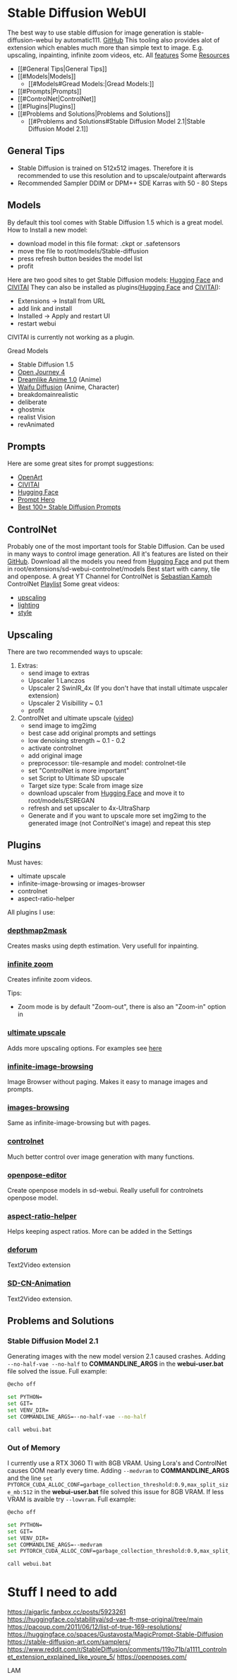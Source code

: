 # Stable Diffusion WebUI

The best way to use stable diffusion for image generation is stable-diffusion-webui by automatic111. [GitHub](https://github.com/AUTOMATIC1111/stable-diffusion-webui)
This tooling also provides alot of extension which enables much more than simple text to image. E.g. upscaling, inpainting, infinite zoom videos, etc.
All [features](https://github.com/AUTOMATIC1111/stable-diffusion-webui-feature-showcase)
Some [Resources](https://www.reddit.com/r/StableDiffusion/comments/yknrjt/list_of_sd_tutorials_resources/)

- [[#General Tips|General Tips]]
- [[#Models|Models]]
	- [[#Models#Gread Models:|Gread Models:]]
- [[#Prompts|Prompts]]
- [[#ControlNet|ControlNet]]
- [[#Plugins|Plugins]]
- [[#Problems and Solutions|Problems and Solutions]]
	- [[#Problems and Solutions#Stable Diffusion Model 2.1|Stable Diffusion Model 2.1]]



## General Tips
- Stable Diffusion is trained on 512x512 images. Therefore it is recommended to use this resolution and to upscale/outpaint  afterwards
- Recommended Sampler DDIM or DPM++ SDE Karras with 50 - 80 Steps

## Models

By default this tool comes with Stable Diffusion 1.5 which is a great model.
How to Install a new model:
- download model in this file format: .ckpt or .safetensors
- move the file to root/models/Stable-diffusion
- press refresh button besides the model list
- profit

Here are two good sites to get Stable Diffusion models: [Hugging Face](https://huggingface.co/models?other=stable-diffusion) and [CIVITAI](https://civitai.com/)
They can also be installed as plugins([Hugging Face](https://github.com/camenduru/stable-diffusion-webui-huggingface) and [CIVITAI](https://github.com/civitai/sd_civitai_extension)):
- Extensions -> Install from URL
- add link and install
- Installed -> Apply and restart UI
- restart webui

CIVITAI is currently not working as a plugin.

Gread Models
- Stable Diffusion 1.5
- [Open Journey 4](https://huggingface.co/prompthero/openjourney-v4)
- [Dreamlike Anime 1.0](https://huggingface.co/dreamlike-art/dreamlike-anime-1.0) (Anime)
- [Waifu Diffusion](https://huggingface.co/hakurei/waifu-diffusion) (Anime, Character)
- breakdomainrealistic
- deliberate
- ghostmix
- realist Vision
- revAnimated

## Prompts

Here are some great sites for prompt suggestions:
- [OpenArt](https://openart.ai/)
- [CIVITAI](https://civitai.com/images)
- [Hugging Face](https://huggingface.co/spaces/huggingface-projects/diffusers-gallery)
- [Prompt Hero](https://prompthero.com/stable-diffusion-prompts)
- [Best 100+ Stable Diffusion Prompts](https://mpost.io/best-100-stable-diffusion-prompts-the-most-beautiful-ai-text-to-image-prompts/#best-ai-architecture-prompts)

## ControlNet

Probably one of the most important tools for Stable Diffusion. Can be used in many ways to control image generation. All it's features are listed on their [GitHub](https://github.com/lllyasviel/ControlNet).
Download all the models you need from [Hugging Face](https://huggingface.co/lllyasviel/ControlNet-v1-1/tree/main) and put them in root/extensions/sd-webui-controlnet/models
Best start with canny, tile and openpose.
A great YT Channel for ControlNet is [Sebastian Kamph](https://www.youtube.com/@sebastiankamph) ControlNet [Playlist](https://www.youtube.com/watch?v=vFZgPyCJflE&list=PLXS4AwfYDUi7zeEgJRM-PfB6KKhXt1faY)
Some great videos:
- [upscaling](https://www.youtube.com/watch?v=EmA0RwWv-os)
- [lighting](https://www.youtube.com/watch?v=_xHC3bT5GBU)
- [style](https://www.youtube.com/watch?v=wDM8iDK-yng)

## Upscaling
There are two recommended ways to upscale:
1. Extras:
	- send image to extras
	- Upscaler 1 Lanczos
	- Upscaler 2 SwinIR_4x (If you don't have that install ultimate uspcaler extension)
	- Upscaler 2 Visibillity ~ 0.1
	- profit
2. ControlNet and ultimate upscale ([video](https://www.youtube.com/watch?v=EmA0RwWv-os))
	- send image to img2img
	- best case add original prompts and settings 
	- low denoising strength ~ 0.1 - 0.2
	- activate controlnet
	- add original image
	- preprocessor: tile-resample and model: controlnet-tile
	- set "ControlNet is more important"
	- set Script to Ultimate SD upscale
	- Target size type: Scale from image size
	- download upscaler from [Hugging Face](https://huggingface.co/datasets/Kizi-Art/Upscale/tree/fa98e357882a23b8e7928957a39462fbfaee1af5) and move it to root/models/ESREGAN
	- refresh and set upscaler to 4x-UltraSharp
	- Generate and if you want to upscale more set img2img to the generated image (not ControlNet's image) and repeat this step

## Plugins

Must haves:
- ultimate upscale
- infinite-image-browsing or images-browser
- controlnet
- aspect-ratio-helper

All plugins I use:

### [depthmap2mask](https://github.com/Extraltodeus/depthmap2mask)
Creates masks using depth estimation. Very usefull for inpainting.

### [infinite zoom](https://github.com/v8hid/infinite-zoom-automatic1111-webui.git)
Creates infinite zoom videos.

Tips:
- Zoom mode is by default "Zoom-out", there is also an "Zoom-in" option in 

### [ultimate upscale](https://github.com/Coyote-A/ultimate-upscale-for-automatic1111.git)
Adds more upscaling options. For examples see [here](https://github.com/Coyote-A/ultimate-upscale-for-automatic1111/wiki/Examples)

### [infinite-image-browsing](https://github.com/zanllp/sd-webui-infinite-image-browsing.git)
Image Browser without paging. Makes it easy to manage images and prompts.

### [images-browsing](https://github.com/AlUlkesh/stable-diffusion-webui-images-browser)
Same as infinite-image-browsing but with pages.

### [controlnet](https://github.com/Mikubill/sd-webui-controlnet)
Much better control over image generation with many functions.

### [openpose-editor](https://github.com/fkunn1326/openpose-editor)
Create openpose models in sd-webui. Really usefull for controlnets openpose model. 

### [aspect-ratio-helper](https://github.com/thomasasfk/sd-webui-aspect-ratio-helper)
Helps keeping aspect ratios. More can be added in the Settings

### [deforum](https://github.com/deforum-art/deforum-for-automatic1111-webui.git)
Text2Video extension

### [SD-CN-Animation](https://github.com/volotat/SD-CN-Animation.git)
Text2Video extension.

## Problems and Solutions

### Stable Diffusion Model 2.1

Generating images with the new model version 2.1 caused crashes. Adding 
```--no-half-vae --no-half``` to  **COMMANDLINE_ARGS** in the **webui-user.bat** file solved the issue.
Full example:
```Bash
@echo off

set PYTHON=
set GIT=
set VENV_DIR=
set COMMANDLINE_ARGS=--no-half-vae --no-half

call webui.bat
```

### Out of Memory

I currently use a RTX 3060 TI with 8GB VRAM. Using Lora's and ControlNet causes OOM nearly every time. Adding ```--medvram``` to **COMMANDLINE_ARGS** and the line ```set PYTORCH_CUDA_ALLOC_CONF=garbage_collection_threshold:0.9,max_split_size_mb:512``` in the **webui-user.bat** file solved this issue for 8GB VRAM. If less VRAM is avaible  try ```--lowvram```.
Full example:
```Bash
@echo off

set PYTHON=
set GIT=
set VENV_DIR=
set COMMANDLINE_ARGS=--medvram
set PYTORCH_CUDA_ALLOC_CONF=garbage_collection_threshold:0.9,max_split_size_mb:512

call webui.bat
```

# Stuff I need to add

https://aigarlic.fanbox.cc/posts/5923261
https://huggingface.co/stabilityai/sd-vae-ft-mse-original/tree/main
https://pacoup.com/2011/06/12/list-of-true-169-resolutions/
https://huggingface.co/spaces/Gustavosta/MagicPrompt-Stable-Diffusion
https://stable-diffusion-art.com/samplers/
https://www.reddit.com/r/StableDiffusion/comments/119o71b/a1111_controlnet_extension_explained_like_youre_5/
https://openposes.com/

LAM